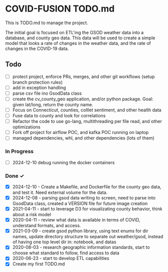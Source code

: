 # COVID-FUSION TODO.md

This is TODO.md to manage the project.

The initial goal is focused on ETL'ing the GSOD weather data into a database, and county geo data. This data will be used to create a simple model that looks a rate of changes in the weather data, and the rate of changes in the COVID-19 data.

## Todo

- [ ] protect project, enforce PRs, merges, and other git workflows (setup branch protection rules)
- [ ] add in exception handling
- [ ] parse csv file ino GsodData class
- [ ] create the cv_county_geo application, and/or python package. Goal: given lat/long, return the county name.
- [ ] Focus on Connecticut, counties, colllet sentiment, and other health data
- [ ] Fuse data to county and look for correlations
- [ ] Refactor the code to use go-lang, multithreading per file read, and other optimizations
- [ ] Fork off project for airflow POC, and kafka POC running on laptop
- [ ] managed dependencies, whl, and other dependencies (lots of them)

### In Progress

- [ ] 2024-12-10 debug running the docker containers

### Done ✓

- [x] 2024-12-10 - Create a Makefile, and Dockerfile for the county geo data, and test it. Need external volume for the data.
- [x] 2024-12-08 - parsing gsod data writing to screen, need to parse into GsodData class, created a VERSION file for future image creation
- [x] 2021-04-11 - start to leverage D3 for visualizating county behavior, think about a risk model
- [x] 2020-04-11 - review what data is available in terms of COVID, understand formats, and access.
- [x] 2021-03-09 - create gsod python library, using text enums for dir names, update directory structure to separate out weather/gsod, instead of having one top level dir in: notebook, and datas
- [x] 2020-08-03 - research geographic information standards, start to choose what standard to follow, find access to data
- [x] 2020-06-23 - start to develop ETL capabilities
- [x] Create my first TODO.md  
